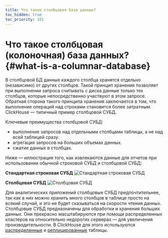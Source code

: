 ```yaml
---
title: Что такое столбцовая база данных?
toc_hidden: true
toc_priority: 101
---
```


# Что такое столбцовая (колоночная) база данных? {#what-is-a-columnar-database}

В столбцовой БД данные каждого столбца хранятся отдельно (независимо) от других столбцов. Такой принцип хранения позволяет при выполнении запроса считывать с диска данные только тех столбцов, которые непосредственно участвуют в этом запросе. Обратная сторона такого принципа хранения заключается в том, что выполнение операций над строками становится более затратным. ClickHouse — типичный пример столбцовой СУБД.

Ключевые преимущества столбцовой СУБД: 

- выполнение запросов над отдельными столбцами таблицы, а не над всей таблицей сразу.
- агрегация запросов на больших объемах данных. 
- сжатие данных в столбцах.

Ниже — иллюстрация того, как извлекаются данные для отчетов при использовании обычной строковой СУБД и столбцовой СУБД:

**Стандартная строковая СУБД**
![Стандартная строковая СУБД](https://clickhouse.tech/docs/en/images/row-oriented.gif#)

**Столбцовая СУБД**
![Столбцовая СУБД](https://clickhouse.tech/docs/en/images/column-oriented.gif#)

Для аналитических приложений столбцовые СУБД предпочтительнее, так как в них можно хранить много столбцов в таблице просто на всякий случай, и это не будет сказываться на скорости чтения данных. Столбцовые СУБД предназначены для обработки и хранения больших данных. Они прекрасно масштабируются при помощи распределенных кластеров на относительно недорогих серверах — для увеличения производительности. В ClickHouse для этого используются [распределенные](../../engines/table-engines/special/distributed.md) и [реплицированные](../../engines/table-engines/mergetree-family/replication.md) таблицы.
